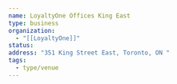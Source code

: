 ```yaml
---
name: LoyaltyOne Offices King East
type: business
organization:
  - "[[LoyaltyOne]]"
status:
address: "351 King Street East, Toronto, ON "
tags:
  - type/venue
---
```

